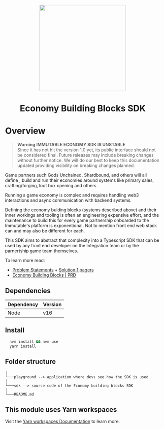 <div align="center">
  <p align="center">
    <a href="https://docs.x.immutable.com/docs">
      <img src="https://cdn.dribbble.com/users/1299339/screenshots/7133657/media/837237d447d36581ebd59ec36d30daea.gif" width="280"/>
    </a>
  </p>
  <h1>Economy Building Blocks SDK</h1>
</div>

# Overview

> **Warning** **IMMUTABLE ECONOMY SDK IS UNSTABLE** <br/>
> Since it has not hit the version 1.0 yet, its public interface should not be considered final. Future releases may include breaking changes without further notice. We will do our best to keep this documentation updated providing visibility on breaking changes planned.

Game partners such Gods Unchained, Shardbound, and others will all define , build and run their economies around systems like primary sales, crafting/forging, loot box opening and others.

Running a game economy is complex and requires handling web3 interactions and async communication with backend systems.

Defining the economy bulding blocks (systems described above) and  their inner workings and tooling is often an engineering expensive effort, and the maintenance to build this for every game partnership onboarded to the Immutable's platform is exponentional. Not to mention front end web stack can and may also be different for each.

This SDK aims to abstract that complexity into a Typescript SDK that can be used by any front end developer on the Integration team or by the parnertship game team themselves.


To learn more read:
* [ Problem Statements](https://immutable.atlassian.net/wiki/spaces/IS/pages/2102427822/C1+2023+Problem+Statements) + [Solution 1 pagers](https://immutable.atlassian.net/wiki/spaces/IS/pages/2104623149/C1+2023+Solution+1+Pagers)
* [Economy Building Blocks | PRD](https://immutable.atlassian.net/wiki/spaces/IS/pages/2135949338/Economy+Building+Blocks+PRD+Craft+SDK)

## Dependencies

| Dependency | Version |
|------------|---------|
| Node       | v16     |


## Install
```bash
  nvm install && nvm use
  yarn install
```

## Folder structure
```
|
└───playground --> application where devs see how the SDK is used
│
└───sdk --> source code of the Economy building blocks SDK
│
└───README.md
```

## This module uses Yarn workspaces

Visit the [Yarn workspaces Documentation](https://classic.yarnpkg.com/lang/en/docs/workspaces/) to learn more.
